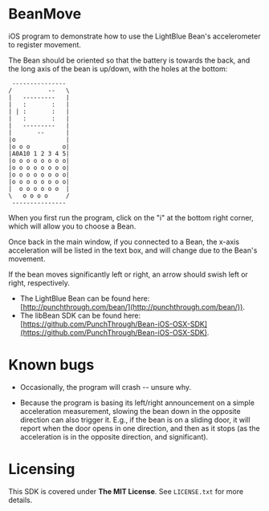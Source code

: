 BeanMove
========

iOS program to demonstrate how to use the LightBlue Bean's accelerometer to register movement.

The Bean should be oriented so that the battery is towards the back, and the long axis
of the bean is up/down, with the holes at the bottom:

~~~~
 ---------------
/          --   \
|   ---------   |
|   :       :   |
| | :       :   |
|   :       :   |
|   ---------   |
|       --      |
|o              |
|o o o         o|
|A0A10 1 2 3 4 5|
|o o o o o o o o|
|o o o o o o o o|
|o o o o o o o o|
|o o o o o o o o|
|  o o o o o o  |
\   o o o o     /
 ---------------
~~~~ 
 
When you first run the program, click on the "i" at the bottom right corner, which will
allow you to choose a Bean.

Once back in the main window, if you connected to a Bean, the x-axis acceleration
will be listed in the text box, and will change due to the Bean's movement.

If the bean moves significantly left or right, an arrow should swish left or right,
respectively.

* The LightBlue Bean can be found here: [http://punchthrough.com/bean/](http://punchthrough.com/bean/)). 
* The libBean SDK can be found here: [https://github.com/PunchThrough/Bean-iOS-OSX-SDK](https://github.com/PunchThrough/Bean-iOS-OSX-SDK).


# Known bugs

- Occasionally, the program will crash -- unsure why.

- Because the program is basing its left/right announcement on a simple
acceleration measurement, slowing the bean down in the opposite direction can
also trigger it. E.g., if the bean is on a sliding door, it will report when the door
opens in one direction, and then as it stops (as the acceleration is in the
opposite direction, and significant).

# Licensing

This SDK is covered under **The MIT License**. See `LICENSE.txt` for more details.
